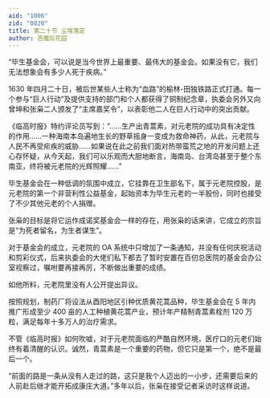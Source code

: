 ```yaml
---
aid: "1006"
zid: "0020"
title: 第二十节 尘埃落定
author: 恶魔后花园
---
```


“毕生基金会，可以说是当今世界上最重要、最伟大的基金会。如果没有它，我们无法想象会有多少人死于疾病。”

1630 年四月二十日，被后世某些人士称为“血路”的榆林-田独铁路正式打通。每一个参与“巨人行动”及提供支持的部门和个人都获得了铜制纪念章，执委会另外又向曾坤和张枭二人颁发了“主席嘉奖令”，以表彰他二人在巨人行动中的突出贡献。

《临高时报》特约评论员写到：“……生产出青蒿素，对元老院的成功具有决定性的作用……一种海南本岛遍地生长的野草摇身一变成为救命神药，从此，元老院与人民不再受疟疾的威胁……如果说在此之前我们面对热带蛮荒之地的开发问题上还心存怀疑，从今天起，我们可以乐观而大胆地断言，海南岛、台湾岛甚至于整个东南亚，终将被元老院的光辉照耀……”

毕生基金会在一种低调的氛围中成立，它挂靠在卫生部名下，属于元老院控股，是元老院的第一个非营利性公益基金，起始资本为毕生元老的一半股份，同时也接受了不少其他元老的个人捐赠。

张枭的目标是将它运作成诺奖基金会一样的存在，用张枭的话来讲，它成立的宗旨是“为死者留名，为生者谋生”。

对于基金会的成立，元老院的 OA 系统中只增加了一条通知，并没有任何庆祝活动和剪彩仪式，后来执委会的大佬们私下都去了暂时安置在百仞总医院的基金会办公室视察过，嘱咐要再接再厉，不断做出重要的成绩。

如他所料，元老院里没有人公开提出异议。

按照规划，制药厂将设法从酉阳地区引种优质黄花蒿品种，毕生基金会在 5 年内推广形成至少 400 亩的人工种植黄花蒿产业，预计年产精制青蒿素栓剂 120 万粒，满足每年十多万人的治疗需求。

不管《临高时报》如何吹嘘，对于元老院面临的严酷自然环境，医疗口的元老们始终有着清醒的认识。诚然，青蒿素是一个重要的药物，但它只是第一个，绝不是最后一个。

“前面的路是一条从没有人走过的路，这只是我个人迈出的一小步，还需要后来的人前赴后继才能开拓成康庄大道。”多年以后，张枭在接受记者采访时这样说道。
